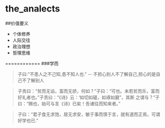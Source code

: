 the_analects
============

##价值要义
* 个体修养
* 人际交往
* 政治理想
* 哲理思维

============
###学而
>子曰:"不患人之不己知,患不知人也." -- 不担心别人不了解自己,担心的是自己不了解别人

>子贡曰：“贫而无谄，富而无骄，何如？”子曰：“可也。未若贫而乐，富而好礼者也。”子贡曰：“《诗》云：‘如切如磋，如琢如磨”，其斯
之谓与？”子曰：“赐也，始可与言《诗》已矣！告诸往而知来者。”

>子曰：“君子食无求饱，居无求安，敏于事而慎于言，就有道而正焉，可谓好学也已."
